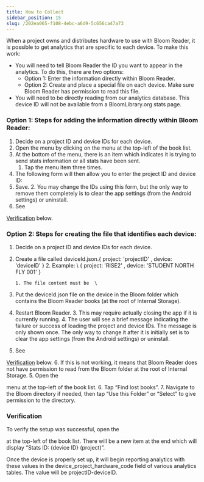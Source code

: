 ```yaml
---
title: How to Collect
sidebar_position: 15
slug: /202ea065-f108-4ebc-a6d9-5c656ca47a73
---
```




When a project owns and distributes hardware to use with Bloom Reader, it is possible to get analytics that are specific to each device. To make this work:

- You will need to tell Bloom Reader the ID you want to appear in the analytics. To do this, there are two options:
	- Option 1: Enter the information directly within Bloom Reader.
	- Option 2: Create and place a special file on each device. Make sure Bloom Reader has permission to read this file.
- You will need to be directly reading from our analytics database. This device ID will not be available from a BloomLibrary.org stats page.

### **Option 1: Steps for adding the information directly within Bloom Reader:**[](http://localhost:3000/Bloom%20Enterprise%20Services/Analytics/test-/analyticsByDevice#option-1-steps-for-adding-the-information-directly-within-bloom-reader)

1. Decide on a project ID and device IDs for each device.
1. Open the menu by clicking on the menu at the top-left of the book list.
1. At the bottom of the menu, there is an item which indicates it is trying to send stats information or all stats have been sent.
	1. Tap the menu item three times.
1. The following form will then allow you to enter the project ID and device ID:
1. Save. 2. You may change the IDs using this form, but the only way to remove them completely is to clear the app settings (from the Android settings) or uninstall.
1. See

[Verification](http://localhost:3000/Bloom%20Enterprise%20Services/Analytics/test-/analyticsByDevice#heading=h.gjum8a6qcqrv) below.


### **Option 2: Steps for creating the file that identifies each device:**[](http://localhost:3000/Bloom%20Enterprise%20Services/Analytics/test-/analyticsByDevice#option-2-steps-for-creating-the-file-that-identifies-each-device)

1. Decide on a project ID and device IDs for each device.
1. Create a file called deviceId.json.{ project: 'projectID' , device: 'deviceID' } 2. Example: \ { project: 'RISE2' , device: 'STUDENT NORTH FLY 001' }

	```text
	1. The file content must be  \
	
	```

1. Put the deviceId.json file on the device in the Bloom folder which contains the Bloom Reader books (at the root of Internal Storage).
1. Restart Bloom Reader. 3. This may require actually closing the app if it is currently running. 4. The user will see a brief message indicating the failure or success of loading the project and device IDs. The message is only shown once. The only way to change it after it is initially set is to clear the app settings (from the Android settings) or uninstall.
1. See

[Verification](http://localhost:3000/Bloom%20Enterprise%20Services/Analytics/test-/analyticsByDevice#heading=h.gjum8a6qcqrv) below. 6. If this is not working, it means that Bloom Reader does not have permission to read from the Bloom folder at the root of Internal Storage. 5. Open the


menu at the top-left of the book list. 6. Tap “Find lost books”. 7. Navigate to the Bloom directory if needed, then tap “Use this Folder” or “Select” to give permission to the directory.


### **Verification**[](http://localhost:3000/Bloom%20Enterprise%20Services/Analytics/test-/analyticsByDevice#verification)


To verify the setup was successful, open the


at the top-left of the book list. There will be a new item at the end which will display “Stats ID: {device ID} (project)”.


Once the device is properly set up, it will begin reporting analytics with these values in the device_project_hardware_code field of various analytics tables. The value will be projectID-deviceID.

